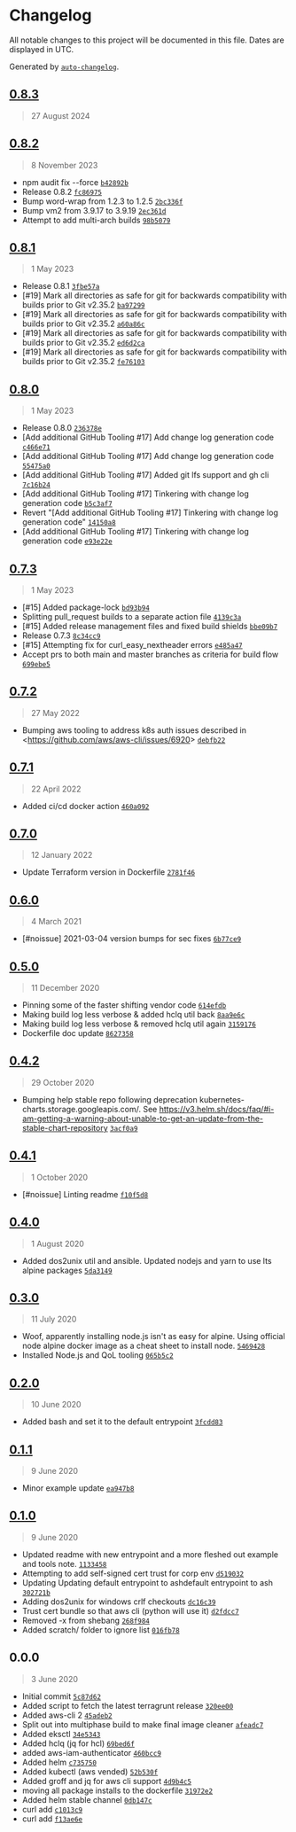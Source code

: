 # Changelog

All notable changes to this project will be documented in this file. Dates are displayed in UTC.

Generated by [`auto-changelog`](https://github.com/CookPete/auto-changelog).

## [0.8.3](https://github.com/calebHankins/lapis-lazuli/compare/0.8.2...0.8.3)

> 27 August 2024

## [0.8.2](https://github.com/calebHankins/lapis-lazuli/compare/0.8.1...0.8.2)

> 8 November 2023

- npm audit fix --force [`b42892b`](https://github.com/calebHankins/lapis-lazuli/commit/b42892ba8988737ea24c9dccd96e183921a226e0)
- Release 0.8.2 [`fc86975`](https://github.com/calebHankins/lapis-lazuli/commit/fc86975666df858e55645a739c03a701eb2320c8)
- Bump word-wrap from 1.2.3 to 1.2.5 [`2bc336f`](https://github.com/calebHankins/lapis-lazuli/commit/2bc336fb50c70f3bc36afec3db410c0f53c07153)
- Bump vm2 from 3.9.17 to 3.9.19 [`2ec361d`](https://github.com/calebHankins/lapis-lazuli/commit/2ec361d57eec700a3414210550137408fdb1bea7)
- Attempt to add multi-arch builds [`98b5079`](https://github.com/calebHankins/lapis-lazuli/commit/98b50796f1283688363f21bf6b1d5588645f636d)

## [0.8.1](https://github.com/calebHankins/lapis-lazuli/compare/0.8.0...0.8.1)

> 1 May 2023

- Release 0.8.1 [`3fbe57a`](https://github.com/calebHankins/lapis-lazuli/commit/3fbe57a296a52acf2d98d5051021c4f9cfcb1664)
- [#19] Mark all directories as safe for git for backwards compatibility with builds prior to Git v2.35.2 [`ba97299`](https://github.com/calebHankins/lapis-lazuli/commit/ba97299cc67e679b69d81df67d918f6d43f94d37)
- [#19] Mark all directories as safe for git for backwards compatibility with builds prior to Git v2.35.2 [`a60a86c`](https://github.com/calebHankins/lapis-lazuli/commit/a60a86ccde73f92992bb38d19522f4ac1e170813)
- [#19] Mark all directories as safe for git for backwards compatibility with builds prior to Git v2.35.2 [`ed6d2ca`](https://github.com/calebHankins/lapis-lazuli/commit/ed6d2ca3c47ac39cc55677598ce3793ddcf93650)
- [#19] Mark all directories as safe for git for backwards compatibility with builds prior to Git v2.35.2 [`fe76103`](https://github.com/calebHankins/lapis-lazuli/commit/fe76103ad286c28a56143016f1dc0904bc4630b1)

## [0.8.0](https://github.com/calebHankins/lapis-lazuli/compare/0.7.3...0.8.0)

> 1 May 2023

- Release 0.8.0 [`236378e`](https://github.com/calebHankins/lapis-lazuli/commit/236378efd2a404157656910a5b4dc97bbdb62467)
- [Add additional GitHub Tooling #17] Add change log generation code [`c466e71`](https://github.com/calebHankins/lapis-lazuli/commit/c466e710444d6ae4d739fd095eb4760f9fc82f10)
- [Add additional GitHub Tooling #17] Add change log generation code [`55475a0`](https://github.com/calebHankins/lapis-lazuli/commit/55475a03456fc2028cf3ef90fc6eec437ca5caf0)
- [Add additional GitHub Tooling #17] Added git lfs support and gh cli [`7c16b24`](https://github.com/calebHankins/lapis-lazuli/commit/7c16b24633ec0e0207729339b92b944c06adf3d8)
- [Add additional GitHub Tooling #17] Tinkering with change log generation code [`b5c3af7`](https://github.com/calebHankins/lapis-lazuli/commit/b5c3af7224813ba023f227ec69f63d149cccc1fb)
- Revert "[Add additional GitHub Tooling #17] Tinkering with change log generation code" [`14150a8`](https://github.com/calebHankins/lapis-lazuli/commit/14150a8a61a0628072e08295a0f8492a94c79dc3)
- [Add additional GitHub Tooling #17] Tinkering with change log generation code [`e93e22e`](https://github.com/calebHankins/lapis-lazuli/commit/e93e22ebdbd72b7c347eaa800961f8c4831d67e7)

## [0.7.3](https://github.com/calebHankins/lapis-lazuli/compare/0.7.2...0.7.3)

> 1 May 2023

- [#15] Added package-lock [`bd93b94`](https://github.com/calebHankins/lapis-lazuli/commit/bd93b949dc74be33e583fe388d17ae1f706b3900)
- Splitting pull_request builds to a separate action file [`4139c3a`](https://github.com/calebHankins/lapis-lazuli/commit/4139c3a56271e6c4788996ef40c768ac26ce9c8e)
- [#15] Added release management files and fixed build shields [`bbe09b7`](https://github.com/calebHankins/lapis-lazuli/commit/bbe09b79b8dcd0a31d953b7cfd7a4e3e314d62f9)
- Release 0.7.3 [`8c34cc9`](https://github.com/calebHankins/lapis-lazuli/commit/8c34cc92c1d305ec4281bc476d7af1d368c03bad)
- [#15] Attempting fix for curl_easy_nextheader errors [`e485a47`](https://github.com/calebHankins/lapis-lazuli/commit/e485a4732415ae8406a6d6c9df772ed37d302cbc)
- Accept prs to both main and master branches as criteria for build flow [`699ebe5`](https://github.com/calebHankins/lapis-lazuli/commit/699ebe5cbe9f0d6aa9c78c16a34dfc3916d43f65)

## [0.7.2](https://github.com/calebHankins/lapis-lazuli/compare/0.7.1...0.7.2)

> 27 May 2022

- Bumping aws tooling to address k8s auth issues described in &lt;https://github.com/aws/aws-cli/issues/6920&gt; [`debfb22`](https://github.com/calebHankins/lapis-lazuli/commit/debfb22b63168d7d74fd70329c893a8bfad914aa)

## [0.7.1](https://github.com/calebHankins/lapis-lazuli/compare/0.7.0...0.7.1)

> 22 April 2022

- Added ci/cd docker action [`460a092`](https://github.com/calebHankins/lapis-lazuli/commit/460a0926357a6e8a555938ea2a4db06ebd57cfe8)

## [0.7.0](https://github.com/calebHankins/lapis-lazuli/compare/0.6.0...0.7.0)

> 12 January 2022

- Update Terraform version in Dockerfile [`2781f46`](https://github.com/calebHankins/lapis-lazuli/commit/2781f463be4980948a4ab5971b9ae058cfc1ee84)

## [0.6.0](https://github.com/calebHankins/lapis-lazuli/compare/0.5.0...0.6.0)

> 4 March 2021

- [#noissue] 2021-03-04 version bumps for sec fixes [`6b77ce9`](https://github.com/calebHankins/lapis-lazuli/commit/6b77ce9d0699f61f247cf16966d97f2f0f88f1fb)

## [0.5.0](https://github.com/calebHankins/lapis-lazuli/compare/0.4.2...0.5.0)

> 11 December 2020

- Pinning some of the faster shifting vendor code [`614efdb`](https://github.com/calebHankins/lapis-lazuli/commit/614efdb8f5dca721d9a9f11115f8616565f9656b)
- Making build log less verbose & added hclq util back [`8aa9e6c`](https://github.com/calebHankins/lapis-lazuli/commit/8aa9e6cca12cc31030a9c454de0ae25035054967)
- Making build log less verbose & removed hclq util again [`3159176`](https://github.com/calebHankins/lapis-lazuli/commit/31591761a278216d5d69728676d6b88eaaf1ac0d)
- Dockerfile doc update [`8627358`](https://github.com/calebHankins/lapis-lazuli/commit/8627358d65d914def617a9f3fe95a98c01d58466)

## [0.4.2](https://github.com/calebHankins/lapis-lazuli/compare/0.4.1...0.4.2)

> 29 October 2020

- Bumping help stable repo following deprecation kubernetes-charts.storage.googleapis.com/. See https://v3.helm.sh/docs/faq/#i-am-getting-a-warning-about-unable-to-get-an-update-from-the-stable-chart-repository [`3acf0a9`](https://github.com/calebHankins/lapis-lazuli/commit/3acf0a9ecb373aafce57ff757d423f0fc487d708)

## [0.4.1](https://github.com/calebHankins/lapis-lazuli/compare/0.4.0...0.4.1)

> 1 October 2020

- [#noissue] Linting readme [`f10f5d8`](https://github.com/calebHankins/lapis-lazuli/commit/f10f5d8afdb2a00725929093e8bbfc0942538476)

## [0.4.0](https://github.com/calebHankins/lapis-lazuli/compare/0.3.0...0.4.0)

> 1 August 2020

- Added dos2unix util and ansible. Updated nodejs and yarn to use lts alpine packages [`5da3149`](https://github.com/calebHankins/lapis-lazuli/commit/5da31494bf861f360b0ff8750ae700f1c0a26ace)

## [0.3.0](https://github.com/calebHankins/lapis-lazuli/compare/0.2.0...0.3.0)

> 11 July 2020

- Woof, apparently installing node.js isn't as easy for alpine. Using official node alpine docker image as a cheat sheet to install node. [`5469428`](https://github.com/calebHankins/lapis-lazuli/commit/54694280999bf77c46eab2952f02b4a1b69f2675)
- Installed Node.js and QoL tooling [`065b5c2`](https://github.com/calebHankins/lapis-lazuli/commit/065b5c25681304f7515146ee81df37342aa0cf1a)

## [0.2.0](https://github.com/calebHankins/lapis-lazuli/compare/0.1.1...0.2.0)

> 10 June 2020

- Added bash and set it to the default entrypoint [`3fcdd83`](https://github.com/calebHankins/lapis-lazuli/commit/3fcdd83940fd4f3d52f2c14536855425c458b180)

## [0.1.1](https://github.com/calebHankins/lapis-lazuli/compare/0.1.0...0.1.1)

> 9 June 2020

- Minor example update [`ea947b8`](https://github.com/calebHankins/lapis-lazuli/commit/ea947b8c9cec5d624f31ad00de8e17232d586f19)

## [0.1.0](https://github.com/calebHankins/lapis-lazuli/compare/0.0.0...0.1.0)

> 9 June 2020

- Updated readme with new entrypoint and a more fleshed out example and tools note. [`1133458`](https://github.com/calebHankins/lapis-lazuli/commit/11334589824623c98aaae5ffabf03496093fff9f)
- Attempting to add self-signed cert trust for corp env [`d519032`](https://github.com/calebHankins/lapis-lazuli/commit/d5190321b252ebd6110f4fd7b43684bd41b8d3e3)
- Updating Updating default entrypoint to ashdefault entrypoint to ash [`302721b`](https://github.com/calebHankins/lapis-lazuli/commit/302721b67bccb59388c105f886901b855bb2b694)
- Adding dos2unix for windows crlf checkouts [`dc16c39`](https://github.com/calebHankins/lapis-lazuli/commit/dc16c396e4790877e5816129116c8bf093499f7a)
- Trust cert bundle so that aws cli (python will use it) [`d2fdcc7`](https://github.com/calebHankins/lapis-lazuli/commit/d2fdcc733b1566decf741481735cb14ed8219a89)
- Removed -x from shebang [`268f984`](https://github.com/calebHankins/lapis-lazuli/commit/268f9848465b51b39100d1acc5603853b55acec6)
- Added scratch/ folder to ignore list [`016fb78`](https://github.com/calebHankins/lapis-lazuli/commit/016fb78d0440e3031c830704799e75542373196f)

## 0.0.0

> 3 June 2020

- Initial commit [`5c87d62`](https://github.com/calebHankins/lapis-lazuli/commit/5c87d624e84b2d2aa8832c9633213dea5cc8dcad)
- Added script to fetch the latest terragrunt release [`320ee00`](https://github.com/calebHankins/lapis-lazuli/commit/320ee00c9a16c80f01293e73c35c8e0b709193f1)
- Added aws-cli 2 [`45adeb2`](https://github.com/calebHankins/lapis-lazuli/commit/45adeb28e29aeb30b119606d2398dec2f29460e9)
- Split out into multiphase build to make final image cleaner [`afeadc7`](https://github.com/calebHankins/lapis-lazuli/commit/afeadc77de2b4c6c60a53dc04914e385a2513877)
- Added eksctl [`34e5343`](https://github.com/calebHankins/lapis-lazuli/commit/34e53438a7b465fe56287b49993a737f32ea7d82)
- Added hclq (jq for hcl) [`69bed6f`](https://github.com/calebHankins/lapis-lazuli/commit/69bed6f446805b135fa0be5e0e4b0a5a53d928e2)
- added aws-iam-authenticator [`460bcc9`](https://github.com/calebHankins/lapis-lazuli/commit/460bcc9902190c9a69c88fe1b3d0b01d93896a8c)
- Added helm [`c735750`](https://github.com/calebHankins/lapis-lazuli/commit/c7357500825a0d26914b5da57884c8ffc99af1ee)
- Added kubectl (aws vended) [`52b530f`](https://github.com/calebHankins/lapis-lazuli/commit/52b530f2cb3b5bb49a941cbd9a4342486d245e1c)
- Added groff and jq for aws cli support [`4d9b4c5`](https://github.com/calebHankins/lapis-lazuli/commit/4d9b4c54340a9a0d5bffcae88e0e3a841be037c9)
- moving all package installs to the dockerfile [`31972e2`](https://github.com/calebHankins/lapis-lazuli/commit/31972e21c2e844530936bca40564c9ab98b24d1e)
- Added helm stable channel [`0db147c`](https://github.com/calebHankins/lapis-lazuli/commit/0db147c40038dc4ecc1eecb108529d3d39048066)
- curl add [`c1013c9`](https://github.com/calebHankins/lapis-lazuli/commit/c1013c91904e73cc7c2b6ff366f9920833b5e614)
- curl add [`f13ae6e`](https://github.com/calebHankins/lapis-lazuli/commit/f13ae6e0ddaf25e375bff3ec0cb5832d86f1add6)
